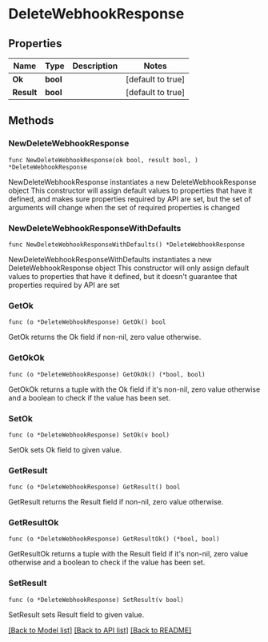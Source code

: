 # DeleteWebhookResponse

## Properties

Name | Type | Description | Notes
------------ | ------------- | ------------- | -------------
**Ok** | **bool** |  | [default to true]
**Result** | **bool** |  | [default to true]

## Methods

### NewDeleteWebhookResponse

`func NewDeleteWebhookResponse(ok bool, result bool, ) *DeleteWebhookResponse`

NewDeleteWebhookResponse instantiates a new DeleteWebhookResponse object
This constructor will assign default values to properties that have it defined,
and makes sure properties required by API are set, but the set of arguments
will change when the set of required properties is changed

### NewDeleteWebhookResponseWithDefaults

`func NewDeleteWebhookResponseWithDefaults() *DeleteWebhookResponse`

NewDeleteWebhookResponseWithDefaults instantiates a new DeleteWebhookResponse object
This constructor will only assign default values to properties that have it defined,
but it doesn't guarantee that properties required by API are set

### GetOk

`func (o *DeleteWebhookResponse) GetOk() bool`

GetOk returns the Ok field if non-nil, zero value otherwise.

### GetOkOk

`func (o *DeleteWebhookResponse) GetOkOk() (*bool, bool)`

GetOkOk returns a tuple with the Ok field if it's non-nil, zero value otherwise
and a boolean to check if the value has been set.

### SetOk

`func (o *DeleteWebhookResponse) SetOk(v bool)`

SetOk sets Ok field to given value.


### GetResult

`func (o *DeleteWebhookResponse) GetResult() bool`

GetResult returns the Result field if non-nil, zero value otherwise.

### GetResultOk

`func (o *DeleteWebhookResponse) GetResultOk() (*bool, bool)`

GetResultOk returns a tuple with the Result field if it's non-nil, zero value otherwise
and a boolean to check if the value has been set.

### SetResult

`func (o *DeleteWebhookResponse) SetResult(v bool)`

SetResult sets Result field to given value.



[[Back to Model list]](../README.md#documentation-for-models) [[Back to API list]](../README.md#documentation-for-api-endpoints) [[Back to README]](../README.md)


